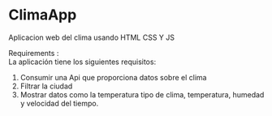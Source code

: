 # ClimaApp
Aplicacion web del clima usando HTML CSS Y JS


Requirements : <br>
La aplicación tiene los siguientes requisitos:
1. Consumir una Api que proporciona datos sobre el clima
2. Filtrar la ciudad
3. Mostrar datos como la temperatura tipo de clima, temperatura, humedad y velocidad del tiempo.




